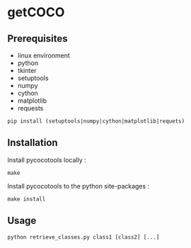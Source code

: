 # getCOCO

## Prerequisites

* linux environment
* python
* tkinter
* setuptools
* numpy
* cython
* matplotlib
* requests

```
pip install (setuptools|numpy|cython|matplotlib|requets)
```

## Installation

Install pycocotools locally :

```
make
```
 Install pycocotools to the python site-packages :
 
 ```
 make install
 ```
 
 ## Usage
 
 ```
 python retrieve_classes.py class1 [class2] [...]
 ```
